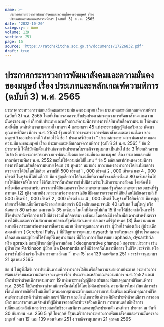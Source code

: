 ```yaml
---
name: >-
  ประกาศกระทรวงการพัฒนาสังคมและความมั่นคงของมนุษย์ เรื่อง
  ประเภทและหลักเกณฑ์ความพิการ (ฉบับที่ 3) พ.ศ. 2565
date: '2022-10-20'
category: ง พิเศษ
volume: 139
section: 251
page: 15
source: 'https://ratchakitcha.soc.go.th/documents/17226832.pdf'
draft: true
---
```


# ประกาศกระทรวงการพัฒนาสังคมและความมั่นคงของมนุษย์ เรื่อง ประเภทและหลักเกณฑ์ความพิการ (ฉบับที่ 3) พ.ศ. 2565

ประกาศกระทรวงการพัฒนาสังคมและความมั่นคงของมนุษย์ เรื่อง ประเภทและหลักเกณฑ์ความพิการ (ฉบับที่ 3) พ.ศ. 2565 โดยที่เป็นการสมควรปรับปรุงประกาศกระทรวงการพัฒนาสังคมและความมั่นคงของมนุษย์ เกี่ยวกับประเภทและหลักเกณฑ์ความพิการทางการได้ยินหรือสื่อความหมาย ให้เหมาะสมยิ่งขึ้น อาศัยอำนาจตามความในมาตรา 4 และมาตรา 45 แห่งพระราชบัญญัติส่งเสริมและ พัฒนาคุณภาพชีวิตคนพิการ พ.ศ. 2550 รัฐมนตรีว่าการกระทรวงการพัฒนาสังคมและความมั่นคง ของมนุษย์ จึงออกประกาศไว้ ดังต่อไปนี้ ข้อ 1 ประกาศนี้เรียกว่า “ ประกาศกระทรวงการพัฒนาสังคมและความมั่นคงของมนุษย์ เรื่อง ประเภทและหลักเกณฑ์ความพิการ (ฉบับที่ 3) พ.ศ. 2565 ” ข้อ 2 ประกาศนี้ ให้ใช้บังคับตั้งแต่วันถัดจากวันประกาศในราชกิจจานุเบกษาเป็นต้นไป ข้อ 3 ให้ยกเลิกความในข้อ 5 แห่งประกาศกระทรวงการพัฒนาสังคมและความมั่นคง ของมนุษย์ เรื่อง ประเภทและหลักเกณฑ์ความพิการ พ.ศ. 2552 และให้ใช้ความต่อไปนี้แทน “ ข้อ 5 หลักเกณฑ์กำหนดความพิการทางการได้ยินหรือสื่อความหมาย ได้แก่ (1) หูหนวก หมายถึง ภาวะบกพร่องทางการได้ยินที่มีผลการตรวจการได้ยินโดยใช้เสียง ความถี่ที่ 500 เฮิรตซ์ 1 , 000 เฮิรตซ์ 2 , 000 เฮิรตซ์ และ 4 , 000 เฮิรตซ์ ในหูข้างที่ได้ยินดีกว่า มีการสูญเสียการได้ยินเฉลี่ยที่ความดังของเสียงตั้งแต่ 80 เดซิเบลขึ้นไป ทาให้มีข้อจากัดในการ ใช้ชีวิตประจาวันหรือการเข้าไปมีส่วนร่วมในกิจกรรมทางสังคม โดยต้องใช้เครื่องมือเฉพาะสาหรับ ตรวจการได้ยินและตรวจในสถานพยาบาลของรัฐหรือสถานพยาบาลเอกชนที่รัฐกาหนด (2) หูตึง หมายถึง ภาวะบกพร่องทางการได้ยินที่มีผลการตรวจการได้ยินโดยใช้เสียงความถี่ ที่ 500 เฮิรตซ์ 1 , 000 เฮิรตซ์ 2 , 000 เฮิรตซ์ และ 4 , 000 เฮิรตซ์ ในหูข้างที่ได้ยินดีกว่า มีการสูญเสียการได้ยินเฉลี่ยที่ความดังของเสียงน้อยกว่า 80 เดซิเบลลงมาจนถึง 40 เดซิเบล ในผู้ใหญ่ หรือน้อยกว่า 80 เดซิเบล ลงมาจนถึง 35 เดซิเบล ในเด็กที่มีอายุไม่เกิน 15 ปี ทาให้มีข้อจากัดในการใช้ชีวิตประจาวันหรือการเข้าไปมีส่วนร่วมในกิจกรรมทางสังคม โดยต้องใช้ เครื่องมือเฉพาะสำหรับตรวจการได้ยินและตรวจในสถานพยาบาลของรัฐหรือสถานพยาบาลเอกชนที่รัฐกำหนด (3) สื่อความหมาย หมายถึง ภาวะบกพร่องทางการสื่อความหมาย ทั้งการพูดและภาษา เช่น ผู้ป่วยไร้กล่องเสียง ผู้ป่วยเด็กสมองพิการ ( Cerebral Palsy ) ที่มีปัญหาการพูดแบบ dysarthria ระดับรุนแรง ผู้ป่วยโรคหลอดเลือดสมองและผู้ป่วยที่ได้รับอุบัติเหตุทางสมอง ที่มีปัญหาการสื่อสารแบบ aphasia, dysarthria หรือ apraxia และผู้ป่วยกลุ่มที่มีความเสื่อม ( degenerative change ) ของระบบประสาท เช่น ผู้ป่วยโรค Parkinson ผู้ป่วย โรค Dementia ทาให้มีข้อจากัดในการสื่อสาร ในชีวิตประจำวัน หรือการเข้าไปมีส่วนร่วมในกิจกรรมทางสังคม ” ้ หนา 15 ่ เลม 139 ตอนพิเศษ 251 ง ราชกิจจานุเบกษา 21 ตุลาคม 2565

ข้อ 4 ให้ผู้ซึ่งได้รับการประเมินความพิการทางการได้ยินหรือสื่อความหมายตามประกาศ กระทรวงการพัฒนาสังคมและความมั่นคงของมนุษย์ เรื่อง ประเภทและหลักเกณฑ์ความพิการ พ.ศ. 2552 และมีบัตรประจำตัวคนพิการตามมาตรา 19 แห่งพระราชบัญญัติส่งเสริมและ พัฒนาคุณภาพชีวิตคนพิการ พ.ศ. 2550 ใช้บัตรประจาตัวคนพิการนั้นต่อไปได้โดยไม่ต้องประเมิน ความพิการใหม่ เว้นแต่การเข้าเงื่อนไขการขอมีบัตรใหม่เมื่อบั ตรหมดอายุตามระเบียบคณะกรรมการ ส่งเสริมและพัฒนาคุณภาพชีวิตคนพิการแห่งชาติ ว่าด้วยหลักเกณฑ์ วิธีการ และเงื่อนไขการยื่นคำขอ มีบัตรประจำตัวคนพิการ การออกบัตร และการกาหนดเจ้าหน้าที่ผู้มีอำนาจออกบัตรประจำตัวคนพิการ การกาหนดสิทธิหรือการเปลี่ยนแปลงสิทธิ และกำรขอสละสิทธิของคนพิการ และอายุบัตรประจาตัว คนพิการ ประกาศ ณ วันที่ 30 กันยายน พ.ศ. 256 5 จุติ ไกรฤกษ์ รัฐมนตรีว่าการกระทรวงการพัฒนาสังคมและความมั่นคงของมนุษย์ ้ หนา 16 ่ เลม 139 ตอนพิเศษ 251 ง ราชกิจจานุเบกษา 21 ตุลาคม 2565
